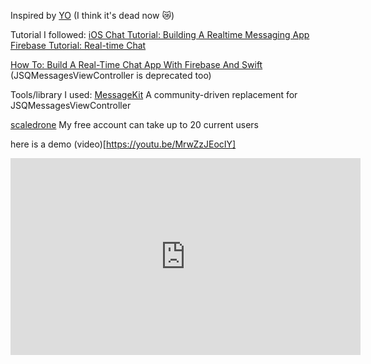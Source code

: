 Inspired by [YO](http://www.justyo.co/) (I think it's dead now 😿)

Tutorial I followed:
[iOS Chat Tutorial: Building A Realtime Messaging App](https://www.scaledrone.com/blog/ios-chat-tutorial/)
[Firebase Tutorial: Real-time Chat](https://www.raywenderlich.com/5359-firebase-tutorial-real-time-chat)

[How To: Build A Real-Time Chat App With Firebase And Swift](https://learnappmaking.com/chat-app-ios-firebase-swift-xcode/)
(JSQMessagesViewController is deprecated too)








Tools/library  I used:
[MessageKit](https://github.com/MessageKit/MessageKit)
A community-driven replacement for JSQMessagesViewController














[scaledrone](https://www.scaledrone.com/)
My free account can take up to 20 current users 



here is a demo (video)[https://youtu.be/MrwZzJEocIY]
<iframe width="560" height="315" src="https://www.youtube.com/embed/MrwZzJEocIY" frameborder="0" allow="accelerometer; autoplay; encrypted-media; gyroscope; picture-in-picture" allowfullscreen></iframe>


